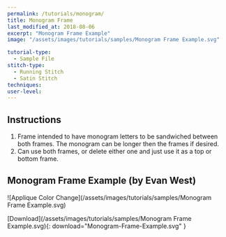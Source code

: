 ```yaml
---
permalink: /tutorials/monogram/
title: Monogram Frame
last_modified_at: 2018-08-06
excerpt: "Monogram Frame Example"
image: "/assets/images/tutorials/samples/Monogram Frame Example.svg"

tutorial-type:
  - Sample File
stitch-type: 
  - Running Stitch
  - Satin Stitch
techniques:
user-level:
---
```

## Instructions

1.  Frame intended to have monogram letters to be sandwiched between both frames. The monogram can be longer then the frames if desired.
2.  Can use both frames, or delete either one and just use it as a top or bottom frame.

## Monogram Frame Example (by Evan West)

![Applique Color Change](/assets/images/tutorials/samples/Monogram Frame Example.svg)

[Download](/assets/images/tutorials/samples/Monogram Frame Example.svg){: download="Monogram-Frame-Example.svg" }
